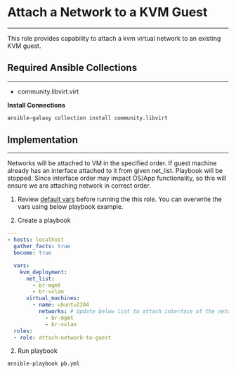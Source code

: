 # Attach a Network to a KVM Guest
***
This role provides capability to attach a kvm virtual network to an existing KVM guest.

## Required Ansible Collections
***
- community.libvirt.virt

**Install Connections**
```bash
ansible-galaxy collection install community.libvirt
```

## Implementation
***
Networks will be attached to VM in the specified order. If guest machine already has an interface attached to it from given net_list. Playbook will be stopped. Since interface order may impact OS/App functionality, so this will ensure we are attaching network in correct order.

1. Review [default vars](./defaults/main.yml) before running the this role. You can overwrite the vars using below playbook example.
   
2. Create a playbook
```yaml
---
- hosts: localhost
  gather_facts: true
  become: true

  vars:
    kvm_deployment:
      net_list:
        - br-mgmt
        - br-vxlan 
      virtual_machines:
        - name: ubuntu2204
          networks: # Update below list to attach interface of the networks
            - br-mgmt
            - br-vxlan
  roles:
  - role: attach-network-to-guest

```

2. Run playbook
```bash
ansible-playbook pb.yml
```